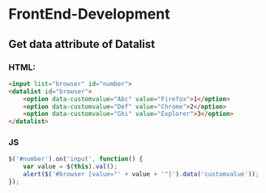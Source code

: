 # FrontEnd-Development

## Get data attribute of Datalist
### HTML:
```html
<input list="browser" id="number">
<datalist id="browser">
    <option data-customvalue="Abc" value="Firefox">1</option>
    <option data-customvalue="Def" value="Chrome">2</option>
    <option data-customvalue="Ghi" value="Explorer">3</option>
</datalist>
```

### JS
```js
$('#number').on('input', function() {
    var value = $(this).val();
    alert($('#browser [value="' + value + '"]').data('customvalue'));
});
```
